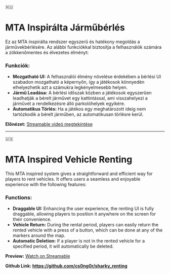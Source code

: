 :hungary:
# MTA Inspirálta Járműbérlés

Ez az MTA inspirálta rendszer egyszerű és hatékony megoldás a járművekbérlésére. Az alábbi funkciókkal biztosítja a felhasználók számára a zökkenőmentes és élvezetes élményt:

### Funkciók:
- **Mozgatható UI:** A felhasználói élmény növelése érdekében a bérlési UI szabadon mozgatható a képernyőn, így a játékosok könnyedén elhelyezhetik azt a számukra legkényelmesebb helyen.
- **Jármű Leadása:** A bérlési időszak közben a játékosok egyszerűen leadhatják a bérelt járművet egy kattintással, ami visszahelyezi a járművet a rendelkezésre álló parkolóhelyek egyikére.
- **Automatikus Törlés:** Ha a játékos egy meghatározott ideig nem tartózkodik a bérelt járműben, az automatikusan törlésre kerül.

**Előnézet:** [Streamable videó megtekintése](https://streamable.com/xjw826)

------------------------------------------------------------------------------------------------------------

:us:
# MTA Inspired Vehicle Renting

This MTA  inspired system gives a straightforward and efficient way for players to rent vehicles. It offers users a seamless and enjoyable experience with the following features:

### Functions:
- **Draggable UI:** Enhancing the user experience, the renting UI is fully draggable, allowing players to position it anywhere on the screen for their convenience.
- **Vehicle Return:** During the rental period, players can easily return the rented vehicle with a press of a button, which can be done at any of the markers around the map.
- **Automatic Deletion:** If a player is not in the rented vehicle for a specified period, it will automatically be deleted.

**Preview:** [Watch on Streamable](https://streamable.com/xjw826)

**Github Link: https://github.com/cs0ng0r/sharky_renting**
